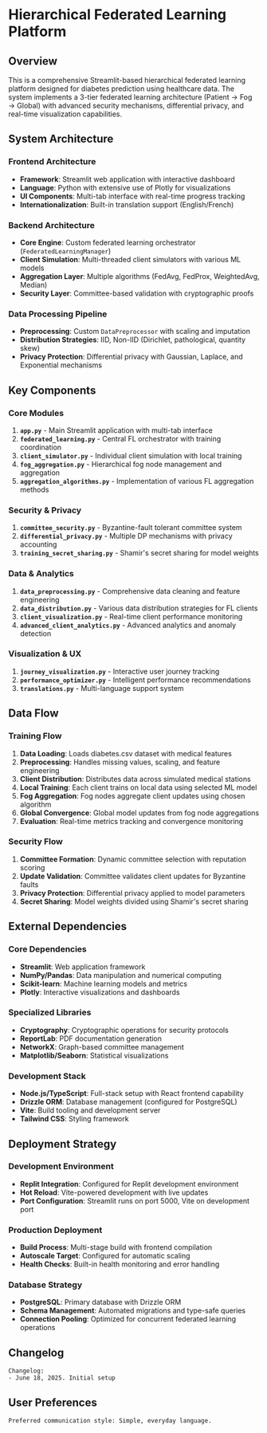 # Hierarchical Federated Learning Platform

## Overview

This is a comprehensive Streamlit-based hierarchical federated learning platform designed for diabetes prediction using healthcare data. The system implements a 3-tier federated learning architecture (Patient → Fog → Global) with advanced security mechanisms, differential privacy, and real-time visualization capabilities.

## System Architecture

### Frontend Architecture
- **Framework**: Streamlit web application with interactive dashboard
- **Language**: Python with extensive use of Plotly for visualizations
- **UI Components**: Multi-tab interface with real-time progress tracking
- **Internationalization**: Built-in translation support (English/French)

### Backend Architecture
- **Core Engine**: Custom federated learning orchestrator (`FederatedLearningManager`)
- **Client Simulation**: Multi-threaded client simulators with various ML models
- **Aggregation Layer**: Multiple algorithms (FedAvg, FedProx, WeightedAvg, Median)
- **Security Layer**: Committee-based validation with cryptographic proofs

### Data Processing Pipeline
- **Preprocessing**: Custom `DataPreprocessor` with scaling and imputation
- **Distribution Strategies**: IID, Non-IID (Dirichlet, pathological, quantity skew)
- **Privacy Protection**: Differential privacy with Gaussian, Laplace, and Exponential mechanisms

## Key Components

### Core Modules
1. **`app.py`** - Main Streamlit application with multi-tab interface
2. **`federated_learning.py`** - Central FL orchestrator with training coordination
3. **`client_simulator.py`** - Individual client simulation with local training
4. **`fog_aggregation.py`** - Hierarchical fog node management and aggregation
5. **`aggregation_algorithms.py`** - Implementation of various FL aggregation methods

### Security & Privacy
1. **`committee_security.py`** - Byzantine-fault tolerant committee system
2. **`differential_privacy.py`** - Multiple DP mechanisms with privacy accounting
3. **`training_secret_sharing.py`** - Shamir's secret sharing for model weights

### Data & Analytics
1. **`data_preprocessing.py`** - Comprehensive data cleaning and feature engineering
2. **`data_distribution.py`** - Various data distribution strategies for FL clients
3. **`client_visualization.py`** - Real-time client performance monitoring
4. **`advanced_client_analytics.py`** - Advanced analytics and anomaly detection

### Visualization & UX
1. **`journey_visualization.py`** - Interactive user journey tracking
2. **`performance_optimizer.py`** - Intelligent performance recommendations
3. **`translations.py`** - Multi-language support system

## Data Flow

### Training Flow
1. **Data Loading**: Loads diabetes.csv dataset with medical features
2. **Preprocessing**: Handles missing values, scaling, and feature engineering
3. **Client Distribution**: Distributes data across simulated medical stations
4. **Local Training**: Each client trains on local data using selected ML model
5. **Fog Aggregation**: Fog nodes aggregate client updates using chosen algorithm
6. **Global Convergence**: Global model updates from fog node aggregations
7. **Evaluation**: Real-time metrics tracking and convergence monitoring

### Security Flow
1. **Committee Formation**: Dynamic committee selection with reputation scoring
2. **Update Validation**: Committee validates client updates for Byzantine faults
3. **Privacy Protection**: Differential privacy applied to model parameters
4. **Secret Sharing**: Model weights divided using Shamir's secret sharing

## External Dependencies

### Core Dependencies
- **Streamlit**: Web application framework
- **NumPy/Pandas**: Data manipulation and numerical computing
- **Scikit-learn**: Machine learning models and metrics
- **Plotly**: Interactive visualizations and dashboards

### Specialized Libraries
- **Cryptography**: Cryptographic operations for security protocols
- **ReportLab**: PDF documentation generation
- **NetworkX**: Graph-based committee management
- **Matplotlib/Seaborn**: Statistical visualizations

### Development Stack
- **Node.js/TypeScript**: Full-stack setup with React frontend capability
- **Drizzle ORM**: Database management (configured for PostgreSQL)
- **Vite**: Build tooling and development server
- **Tailwind CSS**: Styling framework

## Deployment Strategy

### Development Environment
- **Replit Integration**: Configured for Replit development environment
- **Hot Reload**: Vite-powered development with live updates
- **Port Configuration**: Streamlit runs on port 5000, Vite on development port

### Production Deployment
- **Build Process**: Multi-stage build with frontend compilation
- **Autoscale Target**: Configured for automatic scaling
- **Health Checks**: Built-in health monitoring and error handling

### Database Strategy
- **PostgreSQL**: Primary database with Drizzle ORM
- **Schema Management**: Automated migrations and type-safe queries
- **Connection Pooling**: Optimized for concurrent federated learning operations

## Changelog

```
Changelog:
- June 18, 2025. Initial setup
```

## User Preferences

```
Preferred communication style: Simple, everyday language.
```